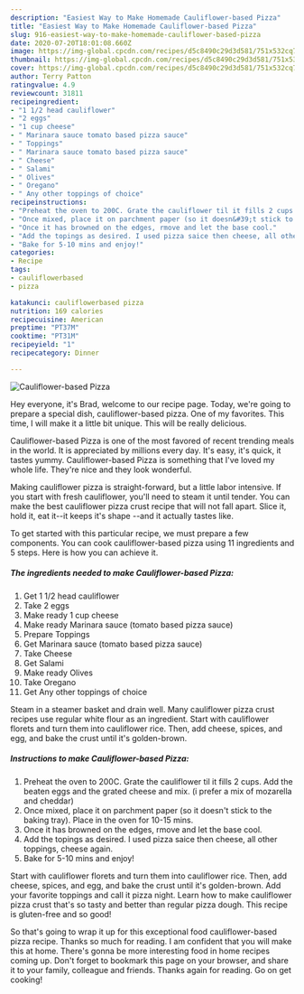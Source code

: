 ```yaml
---
description: "Easiest Way to Make Homemade Cauliflower-based Pizza"
title: "Easiest Way to Make Homemade Cauliflower-based Pizza"
slug: 916-easiest-way-to-make-homemade-cauliflower-based-pizza
date: 2020-07-20T18:01:08.660Z
image: https://img-global.cpcdn.com/recipes/d5c8490c29d3d581/751x532cq70/cauliflower-based-pizza-recipe-main-photo.jpg
thumbnail: https://img-global.cpcdn.com/recipes/d5c8490c29d3d581/751x532cq70/cauliflower-based-pizza-recipe-main-photo.jpg
cover: https://img-global.cpcdn.com/recipes/d5c8490c29d3d581/751x532cq70/cauliflower-based-pizza-recipe-main-photo.jpg
author: Terry Patton
ratingvalue: 4.9
reviewcount: 31811
recipeingredient:
- "1 1/2 head cauliflower"
- "2 eggs"
- "1 cup cheese"
- " Marinara sauce tomato based pizza sauce"
- " Toppings"
- " Marinara sauce tomato based pizza sauce"
- " Cheese"
- " Salami"
- " Olives"
- " Oregano"
- " Any other toppings of choice"
recipeinstructions:
- "Preheat the oven to 200C. Grate the cauliflower til it fills 2 cups. Add the beaten eggs and the grated cheese and mix. (i prefer a mix of mozarella and cheddar)"
- "Once mixed, place it on parchment paper (so it doesn&#39;t stick to the baking tray). Place in the oven for 10-15 mins."
- "Once it has browned on the edges, rmove and let the base cool."
- "Add the topings as desired. I used pizza saice then cheese, all other toppings, cheese again."
- "Bake for 5-10 mins and enjoy!"
categories:
- Recipe
tags:
- cauliflowerbased
- pizza

katakunci: cauliflowerbased pizza 
nutrition: 169 calories
recipecuisine: American
preptime: "PT37M"
cooktime: "PT31M"
recipeyield: "1"
recipecategory: Dinner

---
```



![Cauliflower-based Pizza](https://img-global.cpcdn.com/recipes/d5c8490c29d3d581/751x532cq70/cauliflower-based-pizza-recipe-main-photo.jpg)

Hey everyone, it's Brad, welcome to our recipe page. Today, we're going to prepare a special dish, cauliflower-based pizza. One of my favorites. This time, I will make it a little bit unique. This will be really delicious.

Cauliflower-based Pizza is one of the most favored of recent trending meals in the world. It is appreciated by millions every day. It's easy, it's quick, it tastes yummy. Cauliflower-based Pizza is something that I've loved my whole life. They're nice and they look wonderful.

Making cauliflower pizza is straight-forward, but a little labor intensive. If you start with fresh cauliflower, you&#39;ll need to steam it until tender. You can make the best cauliflower pizza crust recipe that will not fall apart. Slice it, hold it, eat it--it keeps it&#39;s shape --and it actually tastes like.


To get started with this particular recipe, we must prepare a few components. You can cook cauliflower-based pizza using 11 ingredients and 5 steps. Here is how you can achieve it.

<!--inarticleads1-->

##### The ingredients needed to make Cauliflower-based Pizza:

1. Get 1 1/2 head cauliflower
1. Take 2 eggs
1. Make ready 1 cup cheese
1. Make ready  Marinara sauce (tomato based pizza sauce)
1. Prepare  Toppings
1. Get  Marinara sauce (tomato based pizza sauce)
1. Take  Cheese
1. Get  Salami
1. Make ready  Olives
1. Take  Oregano
1. Get  Any other toppings of choice


Steam in a steamer basket and drain well. Many cauliflower pizza crust recipes use regular white flour as an ingredient. Start with cauliflower florets and turn them into cauliflower rice. Then, add cheese, spices, and egg, and bake the crust until it&#39;s golden-brown. 

<!--inarticleads2-->

##### Instructions to make Cauliflower-based Pizza:

1. Preheat the oven to 200C. Grate the cauliflower til it fills 2 cups. Add the beaten eggs and the grated cheese and mix. (i prefer a mix of mozarella and cheddar)
1. Once mixed, place it on parchment paper (so it doesn&#39;t stick to the baking tray). Place in the oven for 10-15 mins.
1. Once it has browned on the edges, rmove and let the base cool.
1. Add the topings as desired. I used pizza saice then cheese, all other toppings, cheese again.
1. Bake for 5-10 mins and enjoy!


Start with cauliflower florets and turn them into cauliflower rice. Then, add cheese, spices, and egg, and bake the crust until it&#39;s golden-brown. Add your favorite toppings and call it pizza night. Learn how to make cauliflower pizza crust that&#39;s so tasty and better than regular pizza dough. This recipe is gluten-free and so good! 

So that's going to wrap it up for this exceptional food cauliflower-based pizza recipe. Thanks so much for reading. I am confident that you will make this at home. There's gonna be more interesting food in home recipes coming up. Don't forget to bookmark this page on your browser, and share it to your family, colleague and friends. Thanks again for reading. Go on get cooking!
